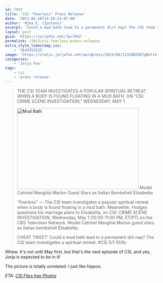 ```yaml
---
id: 7042
title: 'CSI "Fearless" Press Release'
date: '2013-04-16T14:26:53-07:00'
author: 'Mika E. (Ipstenu)'
excerpt: 'Could a mud bath lead to a permanent dirt nap? The CSI team investigates a spiritual retreat. '
layout: post
guid: 'https://jorjafox.net/?p=7042'
permalink: /2013/csi-fearless-press-release/
astra_style_timestamp_css:
    - '1634352525'
image: 'https://static.jorjafox.net/wordpress/2013/04/1231882587pBoltn.jpg'
categories:
    - 'Jorja Fox'
tags:
    - csi
    - 'press release'
---
```


<blockquote>THE CSI TEAM INVESTIGATES A POPULAR SPIRITUAL RETREAT WHEN A BODY IS FOUND FLOATING IN A MUD BATH, ON “CSI: CRIME SCENE INVESTIGATION,” WEDNESDAY, MAY 1

<a href="//static.jorjafox.net/wordpress/2013/04/1231882587pBoltn.jpg"><img class="aligncenter size-full wp-image-7043" alt="Mud Bath" src="//static.jorjafox.net/wordpress/2013/04/1231882587pBoltn.jpg" width="400" height="268" /></a>
Model Catrinel Menghia Marlon Guest Stars as Italian Bombshell Elisabetta

"Fearless" — The CSI team investigates a popular spiritual retreat when a body is found floating in a mud bath. Meanwhile, Hodges questions his marriage plans to Elisabetta, on CSI: CRIME SCENE INVESTIGATION, Wednesday, May 1 (10:00-11:00 PM, ET/PT) on the CBS Television Network. Model Catrinel Menghia Marlon guest stars as Italian bombshell Elisabetta.

CHEAT TWEET: Could a mud bath lead to a permanent dirt nap? The CSI team investigates a spiritual retreat. #CSI 5/1 10/9c</blockquote>
Whew. It's not until May first, but that's the next episode of CSI, and yes, Jorja is expected to be in it!

The picture is totally unrelated. I just like hippos.

<em>ETA: <a href="http://www.csifiles.com/content/2013/04/csi-first-look-fearless/">CSI Files has Photos</a></em>
